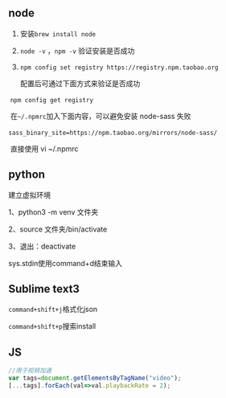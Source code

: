 ## node

1. 安装`brew install node`

2. `node -v` ，`npm -v` 验证安装是否成功

3. `npm config set registry https://registry.npm.taobao.org`

   配置后可通过下面方式来验证是否成功

​       `npm config get registry`

​       在` ~/.npmrc `加入下面内容，可以避免安装 node-sass 失败

​        `sass_binary_site=https://npm.taobao.org/mirrors/node-sass/`

​	   直接使用 vi ~/.npmrc

## python

建立虚拟环境

1、python3 -m venv  文件夹

2、source 文件夹/bin/activate

3、退出：deactivate

sys.stdin使用command+d结束输入

## Sublime text3

`command+shift+j`格式化json

`command+shift+p`搜索install

## JS

```js
//用于视频加速
var tags=document.getElementsByTagName("video");
[...tags].forEach(val=>val.playbackRate = 2);
```

## 




